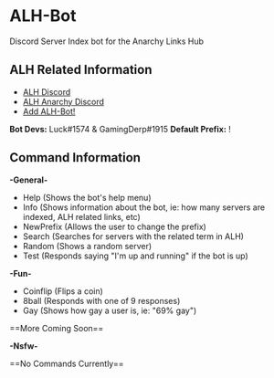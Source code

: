 # ALH-Bot
Discord Server Index bot for the Anarchy Links Hub

## ALH Related Information
- [ALH Discord](https://discord.gg/xt9CkXQ)
- [ALH Anarchy Discord](https://discord.gg/xmtngnh)
- [Add ALH-Bot!](https://discord.com/api/oauth2/authorize?client_id=749364874815078523&permissions=0&scope=bot)

**Bot Devs:** Luck#1574 & GamingDerp#1915 **Default Prefix:** !

## Command Information

**-General-**
- Help (Shows the bot's help menu)
- Info (Shows information about the bot, ie: how many servers are indexed, ALH related links, etc)
- NewPrefix (Allows the user to change the prefix)
- Search (Searches for servers with the related term in ALH)
- Random (Shows a random server)
- Test (Responds saying "I'm up and running" if the bot is up)

**-Fun-**
- Coinflip (Flips a coin)
- 8ball (Responds with one of 9 responses)
- Gay (Shows how gay a user is, ie: "69% gay")
  
==More Coming Soon==
  
**-Nsfw-**

==No Commands Currently==
